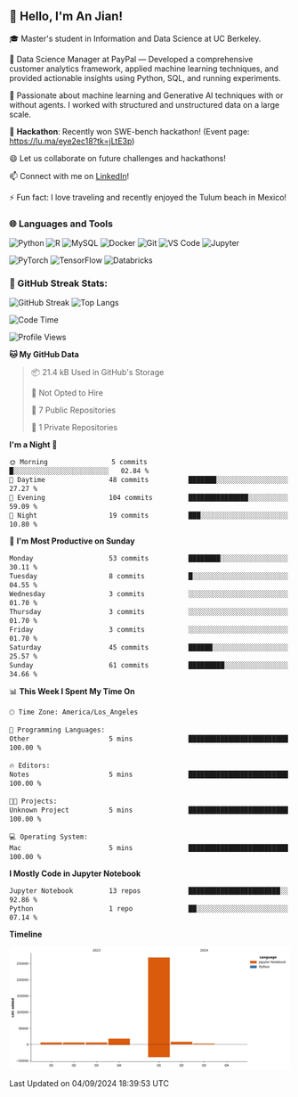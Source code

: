 ## 👋 Hello, I'm An Jian!

🎓 Master's student in Information and Data Science at UC Berkeley.

💼 Data Science Manager at PayPal — Developed a comprehensive customer analytics framework, applied machine learning techniques, and provided actionable insights using Python, SQL, and running experiments.

🌱 Passionate about machine learning and Generative AI techniques with or without agents. I worked with structured and unstructured data on a large scale.

👯 **Hackathon**: Recently won SWE-bench hackathon! (Event page: https://lu.ma/eye2ec18?tk=jLtE3p)

😄 Let us collaborate on future challenges and hackathons!

📫 Connect with me on [LinkedIn](https://www.linkedin.com/in/anne-dong-jian/)!

⚡ Fun fact: I love traveling and recently enjoyed the Tulum beach in Mexico!

### 🌐 Languages and Tools
![Python](https://img.shields.io/badge/-Python-3776AB?style=flat-square&logo=python&logoColor=white)
![R](https://img.shields.io/badge/-R-276DC3?style=flat-square&logo=r&logoColor=white)
![MySQL](https://img.shields.io/badge/-MySQL-4479A1?style=flat-square&logo=mysql&logoColor=white)
![Docker](https://img.shields.io/badge/-Docker-2496ED?style=flat-square&logo=docker&logoColor=white)
![Git](https://img.shields.io/badge/-Git-F05032?style=flat-square&logo=git&logoColor=white)
![VS Code](https://img.shields.io/badge/-Visual%20Studio%20Code-007ACC?style=flat-square&logo=visual-studio-code&logoColor=white)
![Jupyter](https://img.shields.io/badge/-Jupyter-F37626?style=flat-square&logo=jupyter&logoColor=white)

![PyTorch](https://img.shields.io/badge/-PyTorch-EE4C2C?style=flat-square&logo=pytorch&logoColor=white)
![TensorFlow](https://img.shields.io/badge/-TensorFlow-FF6F00?style=flat-square&logo=tensorflow&logoColor=white)
![Databricks](https://img.shields.io/badge/-Databricks-FF3621?style=flat-square&logo=databricks&logoColor=white)

### 🚀 GitHub Streak Stats:
![GitHub Streak](https://github-readme-streak-stats.herokuapp.com/?user=dojian&theme=dark) ![Top Langs](https://github-readme-stats.vercel.app/api/top-langs/?username=dojian&layout=compact&theme=dark)


<!--START_SECTION:waka-->
![Code Time](http://img.shields.io/badge/Code%20Time-5%20mins-blue)

![Profile Views](http://img.shields.io/badge/Profile%20Views-100-blue)

**🐱 My GitHub Data** 

> 📦 21.4 kB Used in GitHub's Storage 
 > 
> 🚫 Not Opted to Hire
 > 
> 📜 7 Public Repositories 
 > 
> 🔑 1 Private Repositories 
 > 
**I'm a Night 🦉** 

```text
🌞 Morning                5 commits           █░░░░░░░░░░░░░░░░░░░░░░░░   02.84 % 
🌆 Daytime                48 commits          ███████░░░░░░░░░░░░░░░░░░   27.27 % 
🌃 Evening                104 commits         ███████████████░░░░░░░░░░   59.09 % 
🌙 Night                  19 commits          ███░░░░░░░░░░░░░░░░░░░░░░   10.80 % 
```
📅 **I'm Most Productive on Sunday** 

```text
Monday                   53 commits          ████████░░░░░░░░░░░░░░░░░   30.11 % 
Tuesday                  8 commits           █░░░░░░░░░░░░░░░░░░░░░░░░   04.55 % 
Wednesday                3 commits           ░░░░░░░░░░░░░░░░░░░░░░░░░   01.70 % 
Thursday                 3 commits           ░░░░░░░░░░░░░░░░░░░░░░░░░   01.70 % 
Friday                   3 commits           ░░░░░░░░░░░░░░░░░░░░░░░░░   01.70 % 
Saturday                 45 commits          ██████░░░░░░░░░░░░░░░░░░░   25.57 % 
Sunday                   61 commits          █████████░░░░░░░░░░░░░░░░   34.66 % 
```


📊 **This Week I Spent My Time On** 

```text
🕑︎ Time Zone: America/Los_Angeles

💬 Programming Languages: 
Other                    5 mins              █████████████████████████   100.00 % 

🔥 Editors: 
Notes                    5 mins              █████████████████████████   100.00 % 

🐱‍💻 Projects: 
Unknown Project          5 mins              █████████████████████████   100.00 % 

💻 Operating System: 
Mac                      5 mins              █████████████████████████   100.00 % 
```

**I Mostly Code in Jupyter Notebook** 

```text
Jupyter Notebook         13 repos            ███████████████████████░░   92.86 % 
Python                   1 repo              ██░░░░░░░░░░░░░░░░░░░░░░░   07.14 % 
```



**Timeline**

![Lines of Code chart](https://raw.githubusercontent.com/dojian/dojian/main/assets/bar_graph.png)


 Last Updated on 04/09/2024 18:39:53 UTC
<!--END_SECTION:waka-->



<!--
**dojian/dojian** is a ✨ _special_ ✨ repository because its `README.md` (this file) appears on your GitHub profile.

Here are some ideas to get you started:
### 🔥 GitHub Stats:
![Your GitHub stats](https://github-readme-stats.vercel.app/api?username=dojian&show_icons=true&theme=dark&count_private=true)
- 🛠️ Most Used Languages
- 🌱 I’m currently learning ...
- 👯 I’m looking to collaborate on ...
- 🤔 I’m looking for help with ...
- 💬 Ask me about ...
- 📫 How to reach me: ...
- 😄 Pronouns: ...
- ⚡ Fun fact: ...
-->
